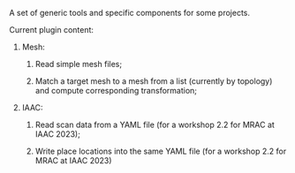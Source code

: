 A set of generic tools and specific components for some projects.

Current plugin content:

1.	Mesh:
	
	1.	Read simple mesh files;
	
	2.	Match a target mesh to a mesh from a list (currently by topology) and compute corresponding transformation;
	
2.	IAAC:

	1.	Read scan data from a YAML file (for a workshop 2.2 for MRAC at IAAC 2023);
	
	2.	Write place locations into the same YAML file (for a workshop 2.2 for MRAC at IAAC 2023)